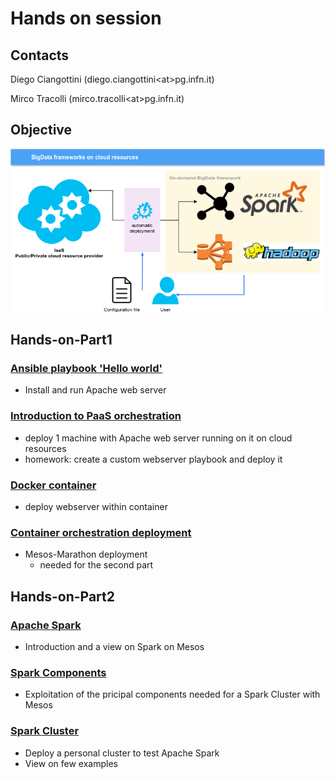 # Hands on session

## Contacts

Diego Ciangottini (diego.ciangottini\<at\>pg.infn.it)

Mirco Tracolli (mirco.tracolli\<at\>pg.infn.it)

## Objective

[![tosca](img/handson.png)](https://dodas-ts.github.io/SOSC-2018/img/handson.png)

## Hands-on-Part1

### [Ansible playbook 'Hello world'](ansible.md)

- Install and run Apache web server

### [Introduction to PaaS orchestration](orchent.md)

- deploy 1 machine with Apache web server running on it on cloud resources
- homework: create a custom webserver playbook and deploy it

### [Docker container](docker.md)

- deploy webserver within container

### [Container orchestration deployment](mesos.md)

- Mesos-Marathon deployment
  - needed for the second part

## Hands-on-Part2

### [Apache Spark](apache_spark.md)

- Introduction and a view on Spark on Mesos

### [Spark Components](spark_components.md)

- Exploitation of the pricipal components needed for a Spark Cluster with Mesos

### [Spark Cluster](spark_cluster.md)

- Deploy a personal cluster to test Apache Spark
- View on few examples